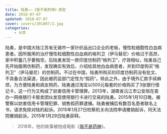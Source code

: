 ```yaml
---
title: 陆勇——《我不是药神》原型
date: 2018-07-07
updated: 2018-07-07
cover: covers/201807/2.jpg
categories: 
    - 分享
---
```


陆勇，是中国大陆江苏省无锡市一家针织品出口企业的老板，慢性粒细胞性白血病患者。因所服用的治疗慢性粒细胞性白血病的格列卫（伊马替尼）价格过于高昂，家中积蓄几乎要掏空。后陆勇发现一款印度仿制药“格列卫”，疗效相似，陆勇自己先开始服用仿制药，发现确实有效后，介绍给其他白血病患者，并到印度购买“格列卫”（伊马替尼）的仿制药。不过在中国，陆勇所购买的印度仿制药没有批文、不具备合法渠道，因此被药监部门定性为“假药”。除此之外，由于境外汇款手续麻烦，为方便陆勇和病友购药，陆勇通过淘宝以500元每套的价格购买了3张银行借记卡，这一行为又构成了妨害信用卡管理罪。2013年，湖南省沅江市公安局在查办一网络银行卡贩卖团伙发现使用银行卡进行交易的陆勇。2015年1月10日晚，被警察以妨害信用卡管理犯罪、销售假药罪逮捕。陆勇被捕后有数百名患者联名上书，请求免除对陆的起诉。2015年1月27日检察机关向法院申请撤销起诉，同天法院撤销起诉。2015年1月29日陆勇获释。

> 2018年，他的故事被拍成电影《[我不是药神](https://movie.douban.com/subject/26752088/)》。